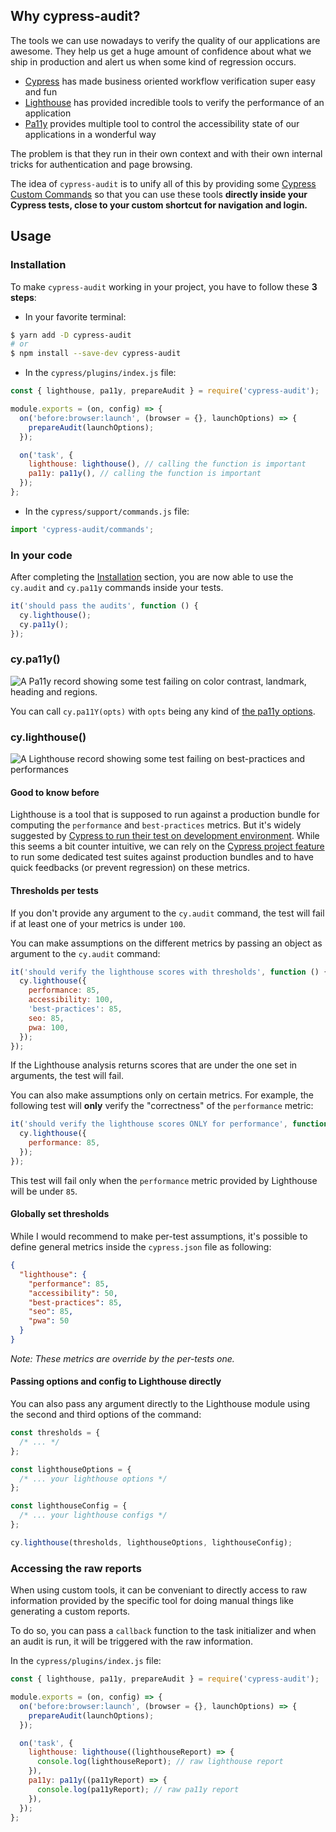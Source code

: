 ## Why cypress-audit?

The tools we can use nowadays to verify the quality of our applications are awesome. They help us get a huge amount of confidence about what we ship in production and alert us when some kind of regression occurs.

- [Cypress](https://cypress.io/) has made business oriented workflow verification super easy and fun
- [Lighthouse](https://developers.google.com/web/tools/lighthouse) has provided incredible tools to verify the performance of an application
- [Pa11y](https://pa11y.org/) provides multiple tool to control the accessibility state of our applications in a wonderful way

The problem is that they run in their own context and with their own internal tricks for authentication and page browsing.

The idea of `cypress-audit` is to unify all of this by providing some [Cypress Custom Commands](https://docs.cypress.io/api/cypress-api/custom-commands.html) so that you can use these tools **directly inside your Cypress tests, close to your custom shortcut for navigation and login.**

## Usage

### Installation

To make `cypress-audit` working in your project, you have to follow these **3 steps**:

- In your favorite terminal:

```sh
$ yarn add -D cypress-audit
# or
$ npm install --save-dev cypress-audit
```

- In the `cypress/plugins/index.js` file:

```javascript
const { lighthouse, pa11y, prepareAudit } = require('cypress-audit');

module.exports = (on, config) => {
  on('before:browser:launch', (browser = {}, launchOptions) => {
    prepareAudit(launchOptions);
  });

  on('task', {
    lighthouse: lighthouse(), // calling the function is important
    pa11y: pa11y(), // calling the function is important
  });
};
```

- In the `cypress/support/commands.js` file:

```javascript
import 'cypress-audit/commands';
```

### In your code

After completing the [Installation](#installation) section, you are now able to use the `cy.audit` and `cy.pa11y` commands inside your tests.

```javascript
it('should pass the audits', function () {
  cy.lighthouse();
  cy.pa11y();
});
```

### cy.pa11y()

![A Pa11y record showing some test failing on color contrast, landmark, heading and regions.](./docs/pally.png)

You can call `cy.pa11Y(opts)` with `opts` being any kind of [the pa11y options](https://github.com/pa11y/pa11y#configuration).

### cy.lighthouse()

![A Lighthouse record showing some test failing on best-practices and performances](./docs/lh.png)

#### Good to know before

Lighthouse is a tool that is supposed to run against a production bundle for computing the `performance` and `best-practices` metrics. But it's widely suggested by [Cypress to run their test on development environment](https://docs.cypress.io/guides/getting-started/testing-your-app.html#Step-1-Start-your-server). While this seems a bit counter intuitive, we can rely on the [Cypress project feature](https://docs.cypress.io/guides/guides/command-line.html#cypress-run-project-lt-project-path-gt) to run some dedicated test suites against production bundles and to have quick feedbacks (or prevent regression) on these metrics.

#### Thresholds per tests

If you don't provide any argument to the `cy.audit` command, the test will fail if at least one of your metrics is under `100`.

You can make assumptions on the different metrics by passing an object as argument to the `cy.audit` command:

```javascript
it('should verify the lighthouse scores with thresholds', function () {
  cy.lighthouse({
    performance: 85,
    accessibility: 100,
    'best-practices': 85,
    seo: 85,
    pwa: 100,
  });
});
```

If the Lighthouse analysis returns scores that are under the one set in arguments, the test will fail.

You can also make assumptions only on certain metrics. For example, the following test will **only** verify the "correctness" of the `performance` metric:

```javascript
it('should verify the lighthouse scores ONLY for performance', function () {
  cy.lighthouse({
    performance: 85,
  });
});
```

This test will fail only when the `performance` metric provided by Lighthouse will be under `85`.

#### Globally set thresholds

While I would recommend to make per-test assumptions, it's possible to define general metrics inside the `cypress.json` file as following:

```json
{
  "lighthouse": {
    "performance": 85,
    "accessibility": 50,
    "best-practices": 85,
    "seo": 85,
    "pwa": 50
  }
}
```

_Note: These metrics are override by the per-tests one._

#### Passing options and config to Lighthouse directly

You can also pass any argument directly to the Lighthouse module using the second and third options of the command:

```js
const thresholds = {
  /* ... */
};

const lighthouseOptions = {
  /* ... your lighthouse options */
};

const lighthouseConfig = {
  /* ... your lighthouse configs */
};

cy.lighthouse(thresholds, lighthouseOptions, lighthouseConfig);
```

### Accessing the raw reports

When using custom tools, it can be conveniant to directly access to raw information provided by the specific tool for doing manual things like generating a custom reports.

To do so, you can pass a `callback` function to the task initializer and when an audit is run, it will be triggered with the raw information.

In the `cypress/plugins/index.js` file:

```javascript
const { lighthouse, pa11y, prepareAudit } = require('cypress-audit');

module.exports = (on, config) => {
  on('before:browser:launch', (browser = {}, launchOptions) => {
    prepareAudit(launchOptions);
  });

  on('task', {
    lighthouse: lighthouse((lighthouseReport) => {
      console.log(lighthouseReport); // raw lighthouse report
    }),
    pa11y: pa11y((pa11yReport) => {
      console.log(pa11yReport); // raw pa11y report
    }),
  });
};
```

